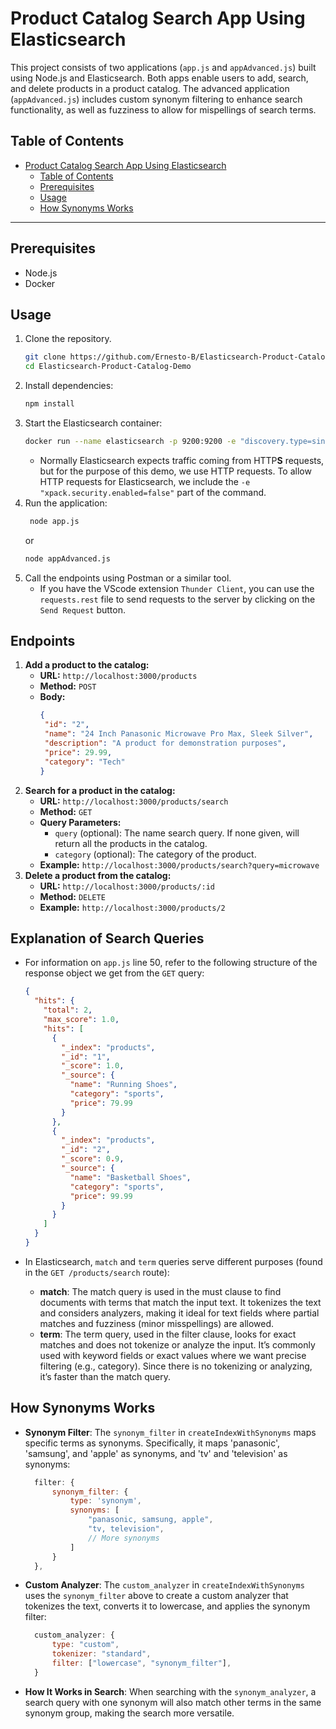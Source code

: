 # Product Catalog Search App Using Elasticsearch

This project consists of two applications (`app.js` and `appAdvanced.js`) built using Node.js and Elasticsearch. Both apps enable users to add, search, and delete products in a product catalog. The advanced application (`appAdvanced.js`) includes custom synonym filtering to enhance search functionality, as well as fuzziness to allow for mispellings of search terms.

## Table of Contents

- [Product Catalog Search App Using Elasticsearch](#product-catalog-search-app-using-elasticsearch)
  - [Table of Contents](#table-of-contents)
  - [Prerequisites](#prerequisites)
  - [Usage](#usage)
  - [How Synonyms Works](#how-synonyms-works)

---

## Prerequisites
- Node.js
- Docker

## Usage

1. Clone the repository.
    ```bash
    git clone https://github.com/Ernesto-B/Elasticsearch-Product-Catalog-Demo.git
    cd Elasticsearch-Product-Catalog-Demo
    ```
2. Install dependencies:
   ```bash
   npm install
    ```
3. Start the Elasticsearch container:
   ```bash
   docker run --name elasticsearch -p 9200:9200 -e "discovery.type=single-node" -e "xpack.security.enabled=false" docker.elastic.co/elasticsearch/elasticsearch:8.4.1
   ```
   - Normally Elasticsearch expects traffic coming from HTTP**S** requests, but for the purpose of this demo, we use HTTP requests. To allow HTTP requests for Elasticsearch, we include the `-e "xpack.security.enabled=false"` part of the command.
4. Run the application:
   ```bash
    node app.js
    ```
    or
    ```bash
    node appAdvanced.js
    ```
5. Call the endpoints using Postman or a similar tool.
   - If you have the VScode extension `Thunder Client`, you can use the `requests.rest` file to send requests to the server by clicking on the `Send Request` button. 

## Endpoints
1. **Add a product to the catalog:**
   - **URL:** `http://localhost:3000/products`
   - **Method:** `POST`
   - **Body:**
     ```json
     {
      "id": "2",
      "name": "24 Inch Panasonic Microwave Pro Max, Sleek Silver",
      "description": "A product for demonstration purposes",
      "price": 29.99,
      "category": "Tech"
     }
     ```
2. **Search for a product in the catalog:**
    - **URL:** `http://localhost:3000/products/search`
    - **Method:** `GET`
    - **Query Parameters:** 
      - `query` (optional): The name search query. If none given, will return all the products in the catalog.
      - `category` (optional): The category of the product.
    - **Example:** `http://localhost:3000/products/search?query=microwave`
3. **Delete a product from the catalog:**
    - **URL:** `http://localhost:3000/products/:id`
    - **Method:** `DELETE`
    - **Example:** `http://localhost:3000/products/2`

## Explanation of Search Queries
- For information on `app.js` line 50, refer to the following structure of the response object we get from the `GET` query:
  ```json
  {
    "hits": {
      "total": 2,
      "max_score": 1.0,
      "hits": [
        {
          "_index": "products",
          "_id": "1",
          "_score": 1.0,
          "_source": {
            "name": "Running Shoes",
            "category": "sports",
            "price": 79.99
          }
        },
        {
          "_index": "products",
          "_id": "2",
          "_score": 0.9,
          "_source": {
            "name": "Basketball Shoes",
            "category": "sports",
            "price": 99.99
          }
        }
      ]
    }
  }
  ```

- In Elasticsearch, `match` and `term` queries serve different purposes (found in the `GET /products/search` route):
    - **match**: The match query is used in the must clause to find documents with terms that match the input text. It tokenizes the text and considers analyzers, making it ideal for text fields where partial matches and fuzziness (minor misspellings) are allowed.
    - **term**: The term query, used in the filter clause, looks for exact matches and does not tokenize or analyze the input. It’s commonly used with keyword fields or exact values where we want precise filtering (e.g., category). Since there is no tokenizing or analyzing, it’s faster than the match query.

## How Synonyms Works
- **Synonym Filter**: The `synonym_filter` in `createIndexWithSynonyms` maps specific terms as synonyms. Specifically, it maps 'panasonic', 'samsung', and 'apple' as synonyms, and 'tv' and 'television' as synonyms:
  ```js
    filter: {
        synonym_filter: {
            type: 'synonym',
            synonyms: [
                "panasonic, samsung, apple",
                "tv, television",
                // More synonyms
            ]
        }
    },
  ```
- **Custom Analyzer**: The `custom_analyzer` in `createIndexWithSynonyms` uses the `synonym_filter` above to create a custom analyzer that tokenizes the text, converts it to lowercase, and applies the synonym filter:
  ```js
    custom_analyzer: {
        type: "custom",
        tokenizer: "standard",
        filter: ["lowercase", "synonym_filter"],
    }
    ```
- **How It Works in Search**: When searching with the `synonym_analyzer`, a search query with one synonym will also match other terms in the same synonym group, making the search more versatile.
